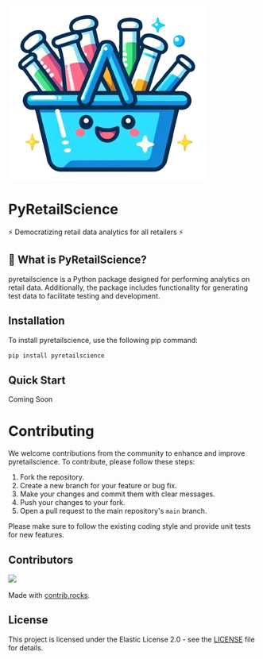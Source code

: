 ![pyretailscience logo](https://raw.githubusercontent.com/Data-Simply/pyretailscience/main/logo.png)

# PyRetailScience

⚡ Democratizing retail data analytics for all retailers ⚡

## 🤔 What is PyRetailScience?

pyretailscience is a Python package designed for performing analytics on retail data. Additionally, the package includes functionality for generating test data to facilitate testing and development.

## Installation

To install pyretailscience, use the following pip command:

```bash
pip install pyretailscience
```

## Quick Start

Coming Soon

# Contributing

We welcome contributions from the community to enhance and improve pyretailscience. To contribute, please follow these steps:

1. Fork the repository.
2. Create a new branch for your feature or bug fix.
3. Make your changes and commit them with clear messages.
4. Push your changes to your fork.
5. Open a pull request to the main repository's `main` branch.

Please make sure to follow the existing coding style and provide unit tests for new features.

## Contributors

<a href="https://github.com/Data-Simply/pyretailscience/graphs/contributors">
  <img src="https://contrib.rocks/image?repo=Data-Simply/pyretailscience" />
</a>

Made with [contrib.rocks](https://contrib.rocks).

## License

This project is licensed under the Elastic License 2.0 - see the [LICENSE](LICENSE) file for details.
